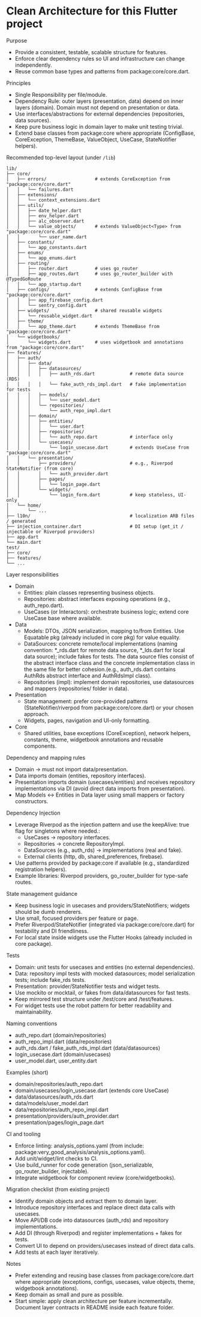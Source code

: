 # Clean Architecture for this Flutter project

Purpose
- Provide a consistent, testable, scalable structure for features.
- Enforce clear dependency rules so UI and infrastructure can change independently.
- Reuse common base types and patterns from package:core/core.dart.

Principles
- Single Responsibility per file/module.
- Dependency Rule: outer layers (presentation, data) depend on inner layers (domain). Domain must not depend on presentation or data.
- Use interfaces/abstractions for external dependencies (repositories, data sources).
- Keep pure business logic in domain layer to make unit testing trivial.
- Extend base classes from package:core where appropriate (ConfigBase, CoreException, ThemeBase, ValueObject, UseCase, StateNotifier helpers).

Recommended top-level layout (under `/lib`)

```
lib/
├── core/
│   ├── errors/                  # extends CoreException from "package:core/core.dart"
│   │   └── failures.dart
│   ├── extensions/
│   │   └── context_extensions.dart
│   ├── utils/
│   │   ├── date_helper.dart
│   │   ├── env_helper.dart
│   │   ├── alc_observer.dart
│   │   └── value_objects/       # extends ValueObject<Type> from "package:core/core.dart"
│   │       └── user_name.dart
│   ├── constants/
│   │   └── app_constants.dart
│   ├── enums/
│   │   └── app_enums.dart
│   ├── routing/
│   │   ├── router.dart          # uses go_router
│   │   ├── app_routes.dart      # uses go_router_builder with @TypedGoRoute
│   │   └── app_startup.dart
│   ├── configs/                 # extends ConfigBase from "package:core/core.dart"
│   │   ├── app_firebase_config.dart
│   │   └── sentry_config.dart
│   ├── widgets/                 # shared reusable widgets
│   │   └── reusable_widget.dart
│   ├── theme/
│   │   └── app_theme.dart       # extends ThemeBase from "package:core/core.dart"
│   └── widgetbooks/
│       └── widgets.dart         # uses widgetbook and annotations from "package:core/core.dart"
├── features/
│   ├── auth/
│   │   ├── data/
│   │   │   ├── datasources/
│   │   │   │   ├── auth_rds.dart             # remote data source (RDS)
│   │   │   │   └── fake_auth_rds_impl.dart   # fake implementation for tests
│   │   │   ├── models/
│   │   │   │   └── user_model.dart
│   │   │   └── repositories/
│   │   │       └── auth_repo_impl.dart
│   │   ├── domain/
│   │   │   ├── entities/
│   │   │   │   └── user.dart
│   │   │   ├── repositories/
│   │   │   │   └── auth_repo.dart            # interface only
│   │   │   └── usecases/
│   │   │       └── login_usecase.dart        # extends UseCase from "package:core/core.dart"
│   │   └── presentation/
│   │       ├── providers/                    # e.g., Riverpod StateNotifier (from core)
│   │       │   └── auth_provider.dart
│   │       ├── pages/
│   │       │   └── login_page.dart
│   │       └── widgets/
│   │           └── login_form.dart           # keep stateless, UI-only
│   └── home/
│       └── ...
├── l10n/                                     # localization ARB files / generated
├── injection_container.dart                  # DI setup (get_it / injectable or Riverpod providers)
├── app.dart
└── main.dart
test/
├── core/
├── features/
└── ...
```

Layer responsibilities
- Domain
    - Entities: plain classes representing business objects.
    - Repositories: abstract interfaces exposing operations (e.g., auth_repo.dart).
    - UseCases (or Interactors): orchestrate business logic; extend core UseCase base where available.
- Data
    - Models: DTOs, JSON serialization, mapping to/from Entities. Use Equatable pkg (already included in core pkg) for value equality.
    - DataSources: concrete remote/local implementations (naming convention: *_rds.dart for remote data source, *_lds.dart for local data source); include fakes for tests. The data source files consist of the abstract interface class and the concrete implementation class in the same file for better cohesion.(e.g., auth_rds.dart contains AuthRds abstract interface and AuthRdsImpl class).
    - Repositories (impl): implement domain repositories, use datasources and mappers (repositories/ folder in data).
- Presentation
    - State management: prefer core-provided patterns (StateNotifier/riverpod from package:core/core.dart) or your chosen approach.
    - Widgets, pages, navigation and UI-only formatting.
- Core
    - Shared utilities, base exceptions (CoreException), network helpers, constants, theme, widgetbook annotations and reusable components.

Dependency and mapping rules
- Domain -> must not import data/presentation.
- Data imports domain (entities, repository interfaces).
- Presentation imports domain (usecases/entities) and receives repository implementations via DI (avoid direct data imports from presentation).
- Map Models <-> Entities in Data layer using small mappers or factory constructors.

Dependency Injection 
- Leverage Riverpod as the injection pattern and use the keepAlive: true flag for singletons where needed.:
    - UseCases -> repository interfaces.
    - Repositories -> concrete RepositoryImpl.
    - DataSources (e.g., auth_rds) -> implementations (real and fake).
    - External clients (http, db, shared_preferences, firebase).
- Use patterns provided by package:core if available (e.g., standardized registration helpers).
- Example libraries: Riverpod providers, go_router_builder for type-safe routes.

State management guidance
- Keep business logic in usecases and providers/StateNotifiers; widgets should be dumb renderers.
- Use small, focused providers per feature or page.
- Prefer Riverpod/StateNotifier (integrated via package:core/core.dart) for testability and DI friendliness.
- For local state inside widgets use the Flutter Hooks (already included in core package).

Tests
- Domain: unit tests for usecases and entities (no external dependencies).
- Data: repository impl tests with mocked datasources; model serialization tests; include fake_rds tests.
- Presentation: provider/StateNotifier tests and widget tests.
- Use mockito or mocktail, or fakes from data/datasources for fast tests.
- Keep mirrored test structure under /test/core and /test/features.
- For widget tests use the robot pattern for better readability and maintainability.

Naming conventions
- auth_repo.dart (domain/repositories)
- auth_repo_impl.dart (data/repositories)
- auth_rds.dart / fake_auth_rds_impl.dart (data/datasources)
- login_usecase.dart (domain/usecases)
- user_model.dart, user_entity.dart

Examples (short)
- domain/repositories/auth_repo.dart
- domain/usecases/login_usecase.dart (extends core UseCase)
- data/datasources/auth_rds.dart
- data/models/user_model.dart
- data/repositories/auth_repo_impl.dart
- presentation/providers/auth_provider.dart
- presentation/pages/login_page.dart

CI and tooling
- Enforce linting: analysis_options.yaml (from include: package:very_good_analysis/analysis_options.yaml).
- Add unit/widget/lint checks to CI.
- Use build_runner for code generation (json_serializable, go_router_builder, injectable).
- Integrate widgetbook for component review (core/widgetbooks).

Migration checklist (from existing project)
- Identify domain objects and extract them to domain layer.
- Introduce repository interfaces and replace direct data calls with usecases.
- Move API/DB code into datasources (auth_rds) and repository implementations.
- Add DI (through Riverpod) and register implementations + fakes for tests.
- Convert UI to depend on providers/usecases instead of direct data calls.
- Add tests at each layer iteratively.

Notes
- Prefer extending and reusing base classes from package:core/core.dart where appropriate (exceptions, configs, usecases, value objects, theme, widgetbook annotations).
- Keep domain as small and pure as possible.
- Start simple: apply clean architecture per feature incrementally. Document layer contracts in README inside each feature folder.

